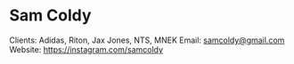 # Sam Coldy

Clients: Adidas, Riton, Jax Jones, NTS, MNEK
Email: samcoldy@gmail.com
Website: https://instagram.com/samcoldy